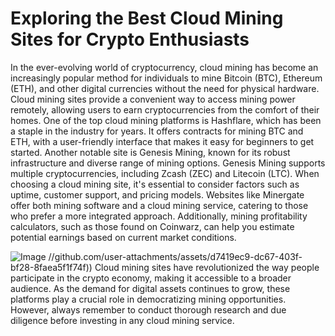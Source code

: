 # Exploring the Best Cloud Mining Sites for Crypto Enthusiasts
In the ever-evolving world of cryptocurrency, cloud mining has become an increasingly popular method for individuals to mine Bitcoin (BTC), Ethereum (ETH), and other digital currencies without the need for physical hardware. Cloud mining sites provide a convenient way to access mining power remotely, allowing users to earn cryptocurrencies from the comfort of their homes.
One of the top cloud mining platforms is Hashflare, which has been a staple in the industry for years. It offers contracts for mining BTC and ETH, with a user-friendly interface that makes it easy for beginners to get started. Another notable site is Genesis Mining, known for its robust infrastructure and diverse range of mining options. Genesis Mining supports multiple cryptocurrencies, including Zcash (ZEC) and Litecoin (LTC).
When choosing a cloud mining site, it's essential to consider factors such as uptime, customer support, and pricing models. Websites like Minergate offer both mining software and a cloud mining service, catering to those who prefer a more integrated approach. Additionally, mining profitability calculators, such as those found on Coinwarz, can help you estimate potential earnings based on current market conditions.

![Image](https://github.com/user-attachments/assets/4a25d116-2220-4385-b08e-f287af8fcbc4)
 //github.com/user-attachments/assets/d7419ec9-dc67-403f-bf28-8faea5f1f74f))
Cloud mining sites have revolutionized the way people participate in the crypto economy, making it accessible to a broader audience. As the demand for digital assets continues to grow, these platforms play a crucial role in democratizing mining opportunities. However, always remember to conduct thorough research and due diligence before investing in any cloud mining service.
